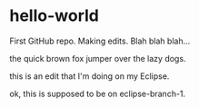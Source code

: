# hello-world
First GitHub repo.
Making edits.
Blah blah blah...

the quick brown fox jumper over the lazy dogs.

this is an edit that I'm doing on my Eclipse.

ok, this is supposed to be on eclipse-branch-1.

